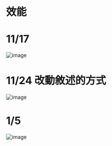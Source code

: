 # 效能
# 11/17
![image](https://user-images.githubusercontent.com/114141277/211968344-de1b6275-fb09-4862-9d1d-eb500a337af2.png)
# 11/24 改動敘述的方式
![image](https://user-images.githubusercontent.com/114141277/211968449-124ef23d-4fcb-49a8-9bcf-163f06481c3b.png)
# 1/5
![image](https://user-images.githubusercontent.com/114141277/211985998-29fef2cf-a748-4d6c-ad14-62f396195a08.png)
